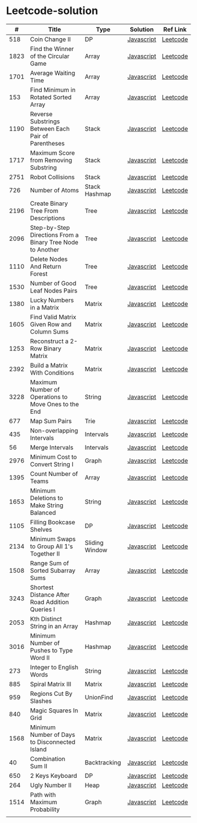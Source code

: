 # Leetcode-solution

| #    | Title                                                      | Type           | Solution                                                                                       | Ref Link                                                                                             |
| ---- | ---------------------------------------------------------- | -------------- | ---------------------------------------------------------------------------------------------- | ---------------------------------------------------------------------------------------------------- |
| 518  | Coin Change II                                             | DP             | [Javascript](/Dynamic_Programming/518_Coin_Change_II/)                                         | [Leetcode](https://leetcode.com/problems/coin-change-ii/)                                            |
| 1823 | Find the Winner of the Circular Game                       | Array          | [Javascript](/Daily_Question/1823_Find_the_Winner_of_the_Circular_Game/)                       | [Leetcode](https://leetcode.com/problems/find-the-winner-of-the-circular-game/)                      |
| 1701 | Average Waiting Time                                       | Array          | [Javascript](/Daily_Question/1701_Average_Waiting_Time/)                                       | [Leetcode](https://leetcode.com/problems/average-waiting-time/)                                      |
| 153  | Find Minimum in Rotated Sorted Array                       | Array          | [Javascript](/Arrays/153_Find_Minimum_in_Rotated_Sorted_Array/)                                | [Leetcode](https://leetcode.com/problems/find-minimum-in-rotated-sorted-array/)                      |
| 1190 | Reverse Substrings Between Each Pair of Parentheses        | Stack          | [Javascript](/Stack/1190_Reverse_Substrings_Between_Each_Pair_of_Parentheses/)                 | [Leetcode](https://leetcode.com/problems/reverse-substrings-between-each-pair-of-parentheses/)       |
| 1717 | Maximum Score from Removing Substring                      | Stack          | [Javascript](/Daily_Question/1717_Maximum_Score_from_Removing_Substrings/)                     | [Leetcode](https://leetcode.com/problems/maximum-score-from-removing-substrings)                     |
| 2751 | Robot Collisions                                           | Stack          | [Javascript](/Daily_Question/2751_Robot_Collisions/)                                           | [Leetcode](https://leetcode.com/problems/robot-collisions)                                           |
| 726  | Number of Atoms                                            | Stack Hashmap  | [Javascript](/Daily_Question/726_Number_of_Atoms/)                                             | [Leetcode](https://leetcode.com/problems/number-of-atoms/)                                           |
| 2196 | Create Binary Tree From Descriptions                       | Tree           | [Javascript](/Daily_Question/2196_Create_Binary_Tree_From_Descriptions/)                       | [Leetcode](https://leetcode.com/problems/create-binary-tree-from-descriptions)                       |
| 2096 | Step-by-Step Directions From a Binary Tree Node to Another | Tree           | [Javascript](/Daily_Question/2096_Step-By-Step_Directions_From_a_Binary_Tree_Node_to_Another/) | [Leetcode](https://leetcode.com/problems/step-by-step-directions-from-a-binary-tree-node-to-another) |
| 1110 | Delete Nodes And Return Forest                             | Tree           | [Javascript](/Tree/1110_Delete_Nodes_And_Return_Forest/)                                       | [Leetcode](https://leetcode.com/problems/delete-nodes-and-return-forest)                             |
| 1530 | Number of Good Leaf Nodes Pairs                            | Tree           | [Javascript](/Tree/1530_Number_of_Good_Leaf_Nodes_Pairs/)                                      | [Leetcode](https://leetcode.com/problems/number-of-good-leaf-nodes-pairs)                            |
| 1380 | Lucky Numbers in a Matrix                                  | Matrix         | [Javascript](/Daily_Question/1380_Lucky_Numbers_in_a_Matrix/)                                  | [Leetcode](https://leetcode.com/problems/lucky-numbers-in-a-matrix/description)                      |
| 1605 | Find Valid Matrix Given Row and Column Sums                | Matrix         | [Javascript](/Daily_Question//1605_Find_Valid_Matrix_Given_Row_and_Column_Sums/)               | [Leetcode](https://leetcode.com/problems/find-valid-matrix-given-row-and-column-sums)                |
| 1253 | Reconstruct a 2-Row Binary Matrix                          | Matrix         | [Javascript](/Matrix/1253_Reconstruct_a_2-Row_Binary_Matrix/)                                  | [Leetcode](https://leetcode.com/problems/reconstruct-a-2-row-binary-matrix)                          |
| 2392 | Build a Matrix With Conditions                             | Matrix         | [Javascript](/Graph/2392_Build_a_Matrix_With_Conditions/)                                      | [Leetcode](https://leetcode.com/problems/build-a-matrix-with-conditions)                             |
| 3228 | Maximum Number of Operations to Move Ones to the End       | String         | [Javascript](/String/3228_Maximum_Number_of_Operations_to_Move_Ones_to_the_End/)               | [Leetcode](https://leetcode.com/problems/maximum-number-of-operations-to-move-ones-to-the-end/)      |
| 677  | Map Sum Pairs                                              | Trie           | [Javascript](/Trie/677_Map_Sum_Pairs/)                                                         | [Leetcode](https://leetcode.com/problems/map-sum-pairs/description/)                                 |
| 435  | Non-overlapping Intervals                                  | Intervals      | [Javascript](/Intervals/435_Non-overlapping_Intervals/)                                        | [Leetcode](https://leetcode.com/problems/non-overlapping-intervals/)                                 |
| 56   | Merge Intervals                                            | Intervals      | [Javascript](/Intervals//56_Merge_Intervals/)                                                  | [Leetcode](https://leetcode.com/problems/merge-intervals/)                                           |
| 2976 | Minimum Cost to Convert String I                           | Graph          | [Javascript](/Graph/2976_Minimum_Cost_to_Convert_String_I/)                                    | [Leetcode](https://leetcode.com/problems/minimum-cost-to-convert-string-i/)                          |
| 1395 | Count Number of Teams                                      | Array          | [Javascript](/Daily_Question/1395_Count_Number_of_Teams/)                                      | [Leetcode](https://leetcode.com/problems/count-number-of-teams)                                      |
| 1653 | Minimum Deletions to Make String Balanced                  | String         | [Javascript](/Daily_Question//1653_Minimum_Deletions_to_Make_String_Balanced/)                 | [Leetcode](https://leetcode.com/problems/minimum-deletions-to-make-string-balanced/)                 |
| 1105 | Filling Bookcase Shelves                                   | DP             | [Javascript](/Daily_Question//1105_Filling_Bookcase_Shelves/)                                  | [Leetcode](https://leetcode.com/problems/filling-bookcase-shelves/)                                  |
| 2134 | Minimum Swaps to Group All 1's Together II                 | Sliding Window | [Javascript](/Sliding_Window/2134_Minimum_Swaps_to_Group_All_1's_Together_II/)                 | [Leetcode](https://leetcode.com/problems/minimum-swaps-to-group-all-1s-together-ii)                  |
| 1508 | Range Sum of Sorted Subarray Sums                          | Array          | [Javascript](/Daily_Question//1508_Range_Sum_of_Sorted_Subarray_Sums/)                         | [Leetcode](https://leetcode.com/problems/range-sum-of-sorted-subarray-sums)                          |
| 3243 | Shortest Distance After Road Addition Queries I            | Graph          | [Javascript](/Graph/3243_Shortest_Distance_After_Road_Addition_Queries_I/)                     | [Leetcode](https://leetcode.com/problems/shortest-distance-after-road-addition-queries-i/)           |
| 2053 | Kth Distinct String in an Array                            | Hashmap        | [Javascript](/Daily_Question/2053_Kth_Distinct_String_in_an_Array/)                            | [Leetcode](https://leetcode.com/problems/kth-distinct-string-in-an-array)                            |
| 3016 | Minimum Number of Pushes to Type Word II                   | Hashmap        | [Javascript](/Daily_Question/3016_Minimum_Number_of_Pushes_to_Type_Word_II/)                   | [Leetcode](https://leetcode.com/problems/minimum-number-of-pushes-to-type-word-ii/)                  |
| 273  | Integer to English Words                                   | String         | [Javascript](/Daily_Question//273_Integer_to_English_Words/)                                   | [Leetcode](https://leetcode.com/problems/integer-to-english-words/)                                  |
| 885  | Spiral Matrix III                                          | Matrix         | [Javascript](/Daily_Question/885_Spiral_Matrix_III/)                                           | [Leetcode](https://leetcode.com/problems/spiral-matrix-iii)                                          |
| 959  | Regions Cut By Slashes                                     | UnionFind      | [Javascript](/UnionFind//959_Regions_Cut_By_Slashes/)                                          | [Leetcode](https://leetcode.com/problems/regions-cut-by-slashes/)                                    |
| 840  | Magic Squares In Grid                                      | Matrix         | [Javascriot](/Daily_Question//840_Magic_Squares_In_Grid/)                                      | [Leetcode](https://leetcode.com/problems/magic-squares-in-grid)                                      |
| 1568 | Minimum Number of Days to Disconnected Island              | Matrix         | [Javascript](/Matrix/1568_Minimum_Number_of_Days_to_Disconnect_Island/)                        | [Leetcode](https://leetcode.com/problems/minimum-number-of-days-to-disconnect-island)                |
| 40   | Combination Sum II                                         | Backtracking   | [Javascript](/Backtracking/40_Combination_Sum_II/)                                             | [Leetcode](https://leetcode.com/problems/combination-sum-ii)                                         |
| 650  | 2 Keys Keyboard                                            | DP             | [Javascript](/Dynamic_Programming/650_2_Keys_Keyboard/)                                        | [Leetcode](https://leetcode.com/problems/2-keys-keyboard)                                            |
| 264  | Ugly Number II                                             | Heap           | [Javascript](/Daily_Question//264_Ugly_Number_II/)                                             | [Leetcode](https://leetcode.com/problems/ugly-number-ii)                                             |
| 1514 | Path with Maximum Probability                              | Graph          | [Javascript](/Daily_Question/1514_Path_with_Maximum_Probability/)                              | [Leetcode](https://leetcode.com/problems/path-with-maximum-probability)                              |
|      |                                                            |                |                                                                                                |                                                                                                      |
